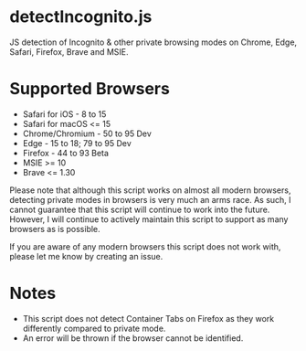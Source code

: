 # detectIncognito.js
JS detection of Incognito & other private browsing modes on Chrome, Edge, Safari, Firefox, Brave and MSIE.

# Supported Browsers
 * Safari for iOS - 8 to 15
 * Safari for macOS <= 15
 * Chrome/Chromium - 50 to 95 Dev
 * Edge - 15 to 18; 79 to 95 Dev
 * Firefox - 44 to 93 Beta
 * MSIE >= 10
 * Brave <= 1.30

Please note that although this script works on almost all modern browsers, detecting private modes in browsers is very much an arms race. As such, I cannot guarantee that this script will continue to work into the future. However, I will continue to actively maintain this script to support as many browsers as is possible.

If you are aware of any modern browsers this script does not work with, please let me know by creating an issue.

# Notes
 * This script does not detect Container Tabs on Firefox as they work differently compared to private mode.
 * An error will be thrown if the browser cannot be identified.
